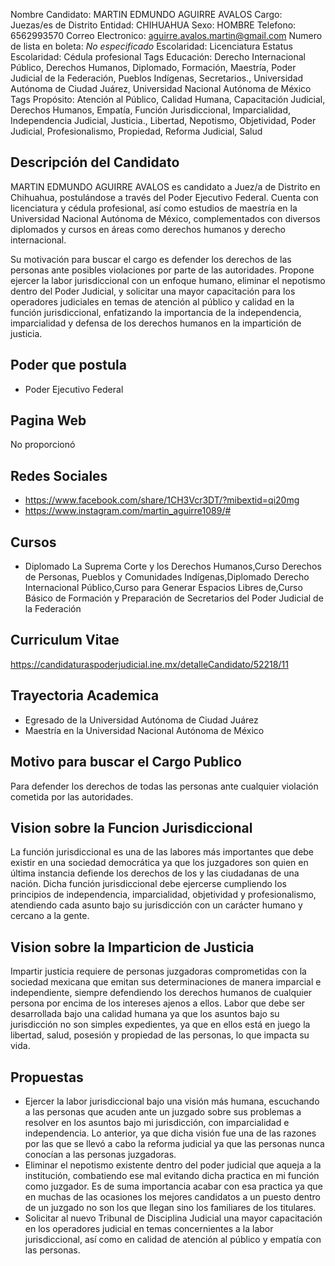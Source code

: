 Nombre Candidato: MARTIN EDMUNDO AGUIRRE AVALOS
Cargo: Juezas/es de Distrito
Entidad: CHIHUAHUA
Sexo: HOMBRE
Telefono: 6562993570
Correo Electronico: aguirre.avalos.martin@gmail.com
Numero de lista en boleta: *No especificado*
Escolaridad: Licenciatura
Estatus Escolaridad: Cédula profesional
Tags Educación: Derecho Internacional Público, Derechos Humanos, Diplomado, Formación, Maestría, Poder Judicial de la Federación, Pueblos Indígenas, Secretarios., Universidad Autónoma de Ciudad Juárez, Universidad Nacional Autónoma de México
Tags Propósito: Atención al Público, Calidad Humana, Capacitación Judicial, Derechos Humanos, Empatía, Función Jurisdiccional, Imparcialidad, Independencia Judicial, Justicia., Libertad, Nepotismo, Objetividad, Poder Judicial, Profesionalismo, Propiedad, Reforma Judicial, Salud


## Descripción del Candidato 

MARTIN EDMUNDO AGUIRRE AVALOS es candidato a Juez/a de Distrito en Chihuahua, postulándose a través del Poder Ejecutivo Federal. Cuenta con licenciatura y cédula profesional, así como estudios de maestría en la Universidad Nacional Autónoma de México, complementados con diversos diplomados y cursos en áreas como derechos humanos y derecho internacional. 

Su motivación para buscar el cargo es defender los derechos de las personas ante posibles violaciones por parte de las autoridades. Propone ejercer la labor jurisdiccional con un enfoque humano, eliminar el nepotismo dentro del Poder Judicial, y solicitar una mayor capacitación para los operadores judiciales en temas de atención al público y calidad en la función jurisdiccional, enfatizando la importancia de la independencia, imparcialidad y defensa de los derechos humanos en la impartición de justicia.


## Poder que postula

- Poder Ejecutivo Federal


## Pagina Web

No proporcionó


## Redes Sociales

- https://www.facebook.com/share/1CH3Vcr3DT/?mibextid=qi20mg
- https://www.instagram.com/martin_aguirre1089/#


## Cursos

- Diplomado La Suprema Corte y los Derechos Humanos,Curso Derechos de Personas, Pueblos y Comunidades Indígenas,Diplomado Derecho Internacional Público,Curso para Generar Espacios Libres de,Curso Básico de Formación y Preparación de Secretarios del Poder Judicial de la Federación


## Curriculum Vitae

https://candidaturaspoderjudicial.ine.mx/detalleCandidato/52218/11


## Trayectoria Academica

- Egresado de la Universidad Autónoma de Ciudad Juárez
- Maestría en la Universidad Nacional Autónoma de México


## Motivo para buscar el Cargo Publico

Para defender los derechos de todas las personas ante cualquier violación cometida por las autoridades.


## Vision sobre la Funcion Jurisdiccional

La función jurisdiccional es una de las labores más importantes que debe existir en una sociedad democrática ya que los juzgadores son quien en última instancia defiende los derechos de los y las ciudadanas de una nación. Dicha función jurisdiccional debe ejercerse cumpliendo los principios de independencia, imparcialidad, objetividad y profesionalismo, atendiendo cada asunto bajo su jurisdicción con un carácter humano y cercano a la gente.


## Vision sobre la Imparticion de Justicia

Impartir justicia requiere de personas juzgadoras comprometidas con la sociedad mexicana que emitan sus determinaciones de manera imparcial e independiente, siempre defendiendo los derechos humanos de cualquier persona por encima de los intereses ajenos a ellos. Labor que debe ser desarrollada bajo una calidad humana ya que los asuntos bajo su jurisdicción no son simples expedientes, ya que en ellos está en juego la libertad, salud, posesión y propiedad de las personas, lo que impacta su vida.


## Propuestas

- Ejercer la labor jurisdiccional bajo una visión más humana, escuchando a las personas que acuden ante un juzgado sobre sus problemas a resolver en los asuntos bajo mi jurisdicción, con imparcialidad e independencia. Lo anterior, ya que dicha visión fue una de las razones por las que se llevó a cabo la reforma judicial ya que las personas nunca conocían a las personas juzgadoras.
- Eliminar el nepotismo existente dentro del poder judicial que aqueja a la institución, combatiendo ese mal evitando dicha practica en mi función como juzgador. Es de suma importancia acabar con esa practica ya que en muchas de las ocasiones los mejores candidatos a un puesto dentro de un juzgado no son los que llegan sino los familiares de los titulares.
- Solicitar al nuevo Tribunal de Disciplina Judicial una mayor capacitación en los operadores judicial en temas concernientes a la labor jurisdiccional, así como en calidad de atención al público y empatía con las personas.

